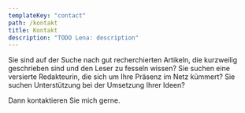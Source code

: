 ```yaml
---
templateKey: "contact"
path: /kontakt
title: Kontakt
description: "TODO Lena: description"
---
```


Sie sind auf der Suche nach gut recherchierten Artikeln, die kurzweilig geschrieben sind und den Leser zu fesseln wissen? Sie suchen eine versierte Redakteurin, die sich um Ihre Präsenz im Netz kümmert? Sie suchen Unterstützung bei der Umsetzung Ihrer Ideen?

Dann kontaktieren Sie mich gerne.
